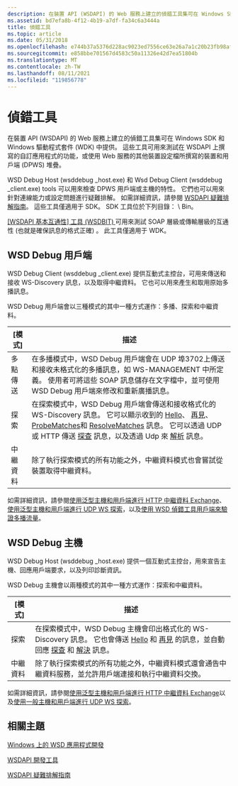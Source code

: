 ```yaml
---
description: 在裝置 API (WSDAPI) 的 Web 服務上建立的偵錯工具集可在 Windows SDK 和 Windows 驅動程式套件 (WDK) 中提供。
ms.assetid: bd7efa8b-4f12-4b19-a7df-fa34c6a3444a
title: 偵錯工具
ms.topic: article
ms.date: 05/31/2018
ms.openlocfilehash: e744b37a5376d228ac9023ed7556ce63e26a7a1c20b23fb98aff090e7ae9616f
ms.sourcegitcommit: e858bbe701567d4583c50a11326e42d7ea51804b
ms.translationtype: MT
ms.contentlocale: zh-TW
ms.lasthandoff: 08/11/2021
ms.locfileid: "119856778"
---
```

# <a name="debugging-tools"></a>偵錯工具

在裝置 API (WSDAPI) 的 Web 服務上建立的偵錯工具集可在 Windows SDK 和 Windows 驅動程式套件 (WDK) 中提供。 這些工具可用來測試在 WSDAPI 上撰寫的自訂應用程式的功能，或使用 Web 服務的其他裝置設定檔所撰寫的裝置和用戶端 (DPWS) 堆疊。

WSD Debug Host (wsddebug \_host.exe) 和 Wsd Debug Client (wsddebug \_client.exe) tools 可以用來檢查 DPWS 用戶端或主機的特性。 它們也可以用來針對連線能力或設定問題進行疑難排解。 如需詳細資訊，請參閱 [WSDAPI 疑難排解指南](wsdapi-troubleshooting-guide.md)。 這些工具僅適用于 SDK。 SDK 工具位於下列目錄： <Windows SDK Install Folder> \\ Bin。

[ [WSDAPI 基本互通性] 工具 (WSDBIT) ](https://msdn.microsoft.com/library/cc264250.aspx) 可用來測試 SOAP 層級或傳輸層級的互通性 (也就是確保訊息的格式正確) 。 此工具僅適用于 WDK。

## <a name="the-wsd-debug-client"></a>WSD Debug 用戶端

WSD Debug Client (wsddebug \_client.exe) 提供互動式主控台，可用來傳送和接收 WS-Discovery 訊息，以及取得中繼資料。 它也可以用來產生和取用原始多播訊息。

WSD Debug 用戶端會以三種模式的其中一種方式運作：多播、探索和中繼資料。



| [模式]      | 描述                                                                                                                                                                                                                                                                                                                                                                                          |
|-----------|------------------------------------------------------------------------------------------------------------------------------------------------------------------------------------------------------------------------------------------------------------------------------------------------------------------------------------------------------------------------------------------------------|
| 多點傳送 | 在多播模式中，WSD Debug 用戶端會在 UDP 埠3702上傳送和接收未格式化的多播訊息，如 WS-MANAGEMENT 中所定義。 使用者可將這些 SOAP 訊息儲存在文字檔中，並可使用 WSD Debug 用戶端來修改和重新廣播訊息。                                                                                                                                 |
| 探索 | 在探索模式中，WSD Debug 用戶端會傳送和接收格式化的 WS-Discovery 訊息。 它可以顯示收到的 [Hello](hello-message.md)、 [再見](bye-message.md)、 [ProbeMatches](probematches-message.md)和 [ResolveMatches](resolvematches-message.md) 訊息。 它可以透過 UDP 或 HTTP 傳送 [探查](probe-message.md) 訊息，以及透過 Udp 來 [解析](resolve-message.md) 訊息。 |
| 中繼資料  | 除了執行探索模式的所有功能之外，中繼資料模式也會嘗試從裝置取得中繼資料。                                                                                                                                                                                                                                                                    |



 

如需詳細資訊，請參閱[使用泛型主機和用戶端進行 HTTP 中繼資料 Exchange](using-a-generic-host-and-client-for-http-metadata-exchange.md)、[使用泛型主機和用戶端進行 UDP WS 探索](using-a-generic-host-and-client-for-udp-ws-discovery.md)，以及[使用 WSD 偵錯工具用戶端來驗證多播流量](using-wsddebug-client-to-verify-multicast-traffic.md)。

## <a name="the-wsd-debug-host"></a>WSD Debug 主機

WSD Debug Host (wsddebug \_host.exe) 提供一個互動式主控台，用來宣告主機、回應用戶端要求，以及列印診斷資訊。

WSD Debug 主機會以兩種模式的其中一種方式運作：探索和中繼資料。



| [模式]      | 描述                                                                                                                                                                                                                                                       |
|-----------|-------------------------------------------------------------------------------------------------------------------------------------------------------------------------------------------------------------------------------------------------------------------|
| 探索 | 在探索模式中，WSD Debug 主機會印出格式化的 WS-Discovery 訊息。 它也會傳送 [Hello](hello-message.md) 和 [再見](bye-message.md) 的訊息，並自動回應 [探查](probe-message.md) 和 [解決](resolve-message.md) 訊息。 |
| 中繼資料  | 除了執行探索模式的所有功能之外，中繼資料模式還會通告中繼資料服務，並允許用戶端連接和執行中繼資料交換。                                                                                       |



 

如需詳細資訊，請參閱[使用泛型主機和用戶端進行 HTTP 中繼資料 Exchange](using-a-generic-host-and-client-for-http-metadata-exchange.md)以及[使用一般主機和用戶端進行 UDP WS 探索](using-a-generic-host-and-client-for-udp-ws-discovery.md)。

## <a name="related-topics"></a>相關主題

<dl> <dt>

[Windows 上的 WSD 應用程式開發](wsd-application-development-on-windows.md)
</dt> <dt>

[WSDAPI 開發工具](wsdapi-development-tools.md)
</dt> <dt>

[WSDAPI 疑難排解指南](wsdapi-troubleshooting-guide.md)
</dt> </dl>

 

 



